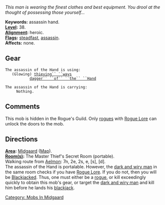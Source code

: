 *This man is wearing the finest clothes and best equipment. You drool at
the thought of possessing those yourself...*

**Keywords:** assassin hand.  
**[Level](Level "wikilink"):** 38.  
**[Alignment](Alignment "wikilink"):** heroic.  
**[Flags](:Category:_Mob_Types "wikilink"):**
[steadfast](Sentinel_Mobs "wikilink"),
[assassin](Assassin_Mobs "wikilink").  
**Affects:** none.  

## Gear

`The assassin of the Hand is using:`  
<worn about body>`   (Glowing) `[`thieving`` ``ways`](Thieving_Ways "wikilink")  
<wielded>`           `[`dagger`` ``of`` ``the`` ``Hand`](Dagger_Of_The_Hand "wikilink")

`The assassin of the Hand is carrying:`  
`     Nothing.`

## Comments

This mob is hidden in the Rogue's Guild. Only
[rogues](:Category:Rogues "wikilink") with [Rogue
Lore](Rogue_Lore "wikilink") can unlock the doors to the mob.

## Directions

**[Area](:Category:_Areas "wikilink"):**
[Midgaard](:Category:_Midgaard "wikilink")
([Map](Midgaard_Map "wikilink")).  
**[Room(s)](:Category:_Rooms "wikilink"):** The Master Thief's Secret
Room (portable).  
Walking route from [Aelmon](Aelmon "wikilink"): 7n, 2e, 2s, e, \[s\],
\[d\].  
The assassin of the Hand is portalable. However, the [dark and wiry
man](dark_and_wiry_man "wikilink") in the same room checks if you have
[Rogue Lore](Rogue_Lore "wikilink"). If you do not, then you will be
[Blackjacked](Blackjack "wikilink"). Thus, one must either be a
[rogue](:Category:Rogues "wikilink"), or kill exceedingly quickly to
obtain this mob's gear, or target the [dark and wiry
man](dark_and_wiry_man "wikilink") and kill him before he lands his
[blackjack](blackjack "wikilink").

[Category: Mobs In Midgaard](Category:_Mobs_In_Midgaard "wikilink")
